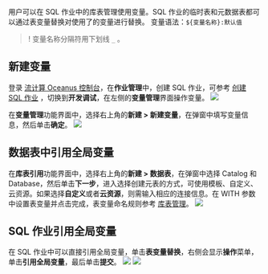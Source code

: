 用户可以在 SQL 作业中的库表管理使用变量。SQL 作业的临时表和元数据表都可以通过表变量替换对使用了的变量进行替换。
变量语法：`${变量名称}:默认值` 
>! 变量名称分隔符用下划线 `_` 。

## 新建变量

登录 [流计算 Oceanus 控制台](https://console.cloud.tencent.com/oceanus)，在**作业管理**中，创建 SQL 作业，可参考 [创建 SQL 作业](https://cloud.tencent.com/document/product/849/48301) ，切换到**开发调试**，在左侧的**变量管理**界面操作变量。
![](https://qcloudimg.tencent-cloud.cn/raw/be993c78c737e74e09f2dc2c46f2e26e.png)

在**变量管理**功能界面中，选择右上角的**新建 > 新建变量**，在弹窗中填写变量信息，然后单击**确定**。
![](https://qcloudimg.tencent-cloud.cn/raw/29b2e59b89fa040f796509a112fdfcdb.png)

## 数据表中引用全局变量

在**库表引用**功能界面中，选择右上角的**新建 > 数据表**，在弹窗中选择 Catalog 和 Database，然后单击**下一步**，进入选择创建元表的方式，可使用模板、自定义、云资源。如果选择**自定义**或者**云资源**，则需输入相应的连接信息。在 WITH 参数中设置表变量并点击完成，表变量命名规则参考 [库表管理](https://cloud.tencent.com/document/product/849/58538)。
![](https://qcloudimg.tencent-cloud.cn/raw/e8dc01f633373d390efa4ae7ab7e44a7.png)

## SQL 作业引用全局变量

在 SQL 作业中可以直接引用全局变量，单击**表变量替换**，右侧会显示**操作**菜单，单击**引用全局变量**，最后单击**提交**。
![](https://qcloudimg.tencent-cloud.cn/raw/0d3d32b44feb6a4cb38edfdb7ba8d6ae.png)
![](https://qcloudimg.tencent-cloud.cn/raw/2e080adec8ae15a6a64ea72f9269cc4c.png)



